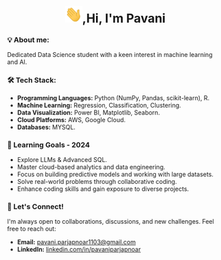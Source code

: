 <h1 align="center"><img src="https://raw.githubusercontent.com/pik1989/pik1989/main/Images/Hi.gif" width="40px" />,Hi,  I'm Pavani</h1>

### 💡 About me: 
Dedicated Data Science student with a keen interest in machine learning and AI.

### 🛠 Tech Stack:

- **Programming Languages:** Python (NumPy, Pandas, scikit-learn), R.
- **Machine Learning:** Regression, Classification, Clustering.
- **Data Visualization:** Power BI, Matplotlib, Seaborn.
- **Cloud Platforms:** AWS, Google Cloud.
- **Databases:** MYSQL.

### 🌱 Learning Goals - 2024

- Explore LLMs & Advanced SQL.
- Master cloud-based analytics and data engineering.
- Focus on building predictive models and working with large datasets.
- Solve real-world problems through collaborative coding.
- Enhance coding skills and gain exposure to diverse projects.

### 🤝 Let's Connect!

I'm always open to collaborations, discussions, and new challenges. Feel free to reach out:

- **Email:** pavani.parjapnoar1103@gmail.com
- **LinkedIn:** [linkedin.com/in/pavaniparjapnoar](https://www.linkedin.com/in/pavaniparjapnoar/)
